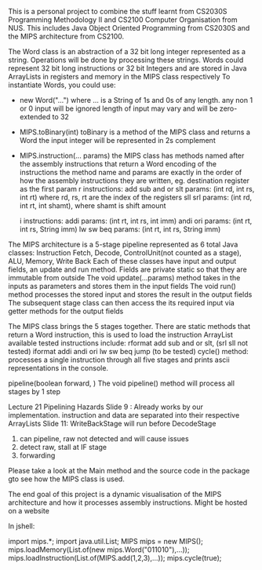 This is a personal project to combine the stuff learnt from CS2030S Programming Methodology II and CS2100 Computer Organisation from NUS.
This includes Java Object Oriented Programming from CS2030S and the MIPS architecture from CS2100.

The Word class is an abstraction of a 32 bit long integer represented as a string. Operations will be done by processing these strings. 
Words could represent 32 bit long instructions or 32 bit Integers and are stored in Java ArrayLists in registers and memory in the MIPS class respectively
To instantiate Words, you could use:
- new Word("...")
    where ... is a String of 1s and 0s of any length.
    any non 1 or 0 input will be ignored
    length of input may vary and will be zero-extended to 32
- MIPS.toBinary(int)
    toBinary is a method of the MIPS class and returns a Word 
    the input integer will be represented in 2s complement
- MIPS.instruction(... params)
    the MIPS class has methods named after the assembly instructions that return a Word encoding of the instructions
    the method name and params are exactly in the order of how the assembly instructions they are written,
    eg. destination register as the first param
    r instructions:
        add sub and or slt params: (int rd, int rs, int rt) where rd, rs, rt are the index of the registers
        sll srl            params: (int rd, int rt, int shamt), where shamt is shift amount

    i instructions:
        addi               params: (int rt, int rs, int imm)
        andi ori           params: (int rt, int rs, String imm)
        lw sw beq          params: (int rt, int rs, String imm)

The MIPS architecture is a 5-stage pipeline represented as 6 total Java classes: 
Instruction Fetch, Decode, ControlUnit(not counted as a stage), ALU, Memory, Write Back
Each of these classes have input and output fields, an update and run method.
Fields are private static so that they are immutable from outside
The void update(...params) method takes in the inputs as parameters and stores them in the input fields
The void run() method processes the stored input and stores the result in the output fields
The subsequent stage class can then access the its required input via getter methods for the output fields

The MIPS class brings the 5 stages together.
There are static methods that return a Word instruction, this is used to load the instruction ArrayList
available tested instructions include:  rformat add sub and or slt, (srl sll not tested)
                                        iformat addi andi ori lw sw beq
                                        jump (to be tested)
cycle() method: 
processes a single instruction through all five stages and prints ascii representations in the console.

pipeline(boolean forward, )
The void pipeline() method will process all stages by 1 step

Lecture 21 Pipelining Hazards
Slide 9 : Already works by our implementation. instruction and data are separated into their respective ArrayLists
Slide 11: WriteBackStage will run before DecodeStage

1. can pipeline, raw not detected and will cause issues
2. detect raw, stall at IF stage
3. forwarding

Please take a look at the Main method and the source code in the package gto see how the MIPS class is used.

The end goal of this project is a dynamic visualisation of the MIPS architecture and how it processes assembly instructions.
Might be hosted on a website

In jshell:

import mips.*;
import java.util.List;
MIPS mips = new MIPS();
mips.loadMemory(List.of(new mips.Word("011010"),...));
mips.loadInstruction(List.of(MIPS.add(1,2,3),...));
mips.cycle(true);

